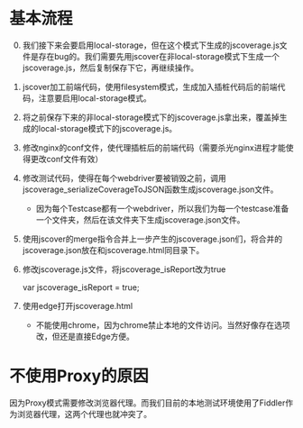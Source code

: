 # 基本流程
0. 我们接下来会要启用local-storage，但在这个模式下生成的jscoverage.js文件是存在bug的。我们需要先用jscover在非local-storage模式下生成一个jscoverage.js，然后复制保存下它，再继续操作。
1. jscover加工前端代码，使用filesystem模式，生成加入插桩代码后的前端代码，注意要启用local-storage模式。
2. 将之前保存下来的非local-storage模式下的jscoverage.js拿出来，覆盖掉生成的local-storage模式下的jscoverage.js。
3. 修改nginx的conf文件，使代理插桩后的前端代码（需要杀光nginx进程才能使得更改conf文件有效）
4. 修改测试代码，使得在每个webdriver要被销毁之前，调用jscoverage_serializeCoverageToJSON函数生成jscoverage.json文件。
    * 因为每个Testcase都有一个webdriver，所以我们为每一个testcase准备一个文件夹，然后在该文件夹下生成jscoverage.json文件。
5. 使用jscover的merge指令合并上一步产生的jscoverage.json们，将合并的jscoverage.json放在和jscoverage.html同目录下。
6. 修改jscoverage.js文件，将jscoverage_isReport改为true

    var jscoverage_isReport = true;
7. 使用edge打开jscoverage.html
    * 不能使用chrome，因为chrome禁止本地的文件访问。当然好像存在选项改，但还是直接Edge方便。


# 不使用Proxy的原因
因为Proxy模式需要修改浏览器代理。而我们目前的本地测试环境使用了Fiddler作为浏览器代理，这两个代理也就冲突了。